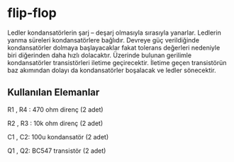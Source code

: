 # flip-flop
Ledler kondansatörlerin şarj – deşarj olmasıyla sırasıyla yanarlar. Ledlerin yanma süreleri kondansatörlere bağlıdır. Devreye güç verildiğinde kondansatörler dolmaya başlayacaklar fakat tolerans değerleri nedeniyle biri diğerinden daha hızlı dolacaktır. Üzerinde bulunan gerilimle kondansatörler transistörleri iletime geçirecektir. İletime geçen transistörün baz akımından dolayı da kondansatörler boşalacak ve ledler sönecektir. 
## Kullanılan Elemanlar
R1 , R4 : 470 ohm direnç (2 adet)

R2 , R3 : 10k ohm direnç (2 adet)

C1 , C2: 100u kondansatör (2 adet)

Q1 , Q2: BC547 transistör (2 adet)
